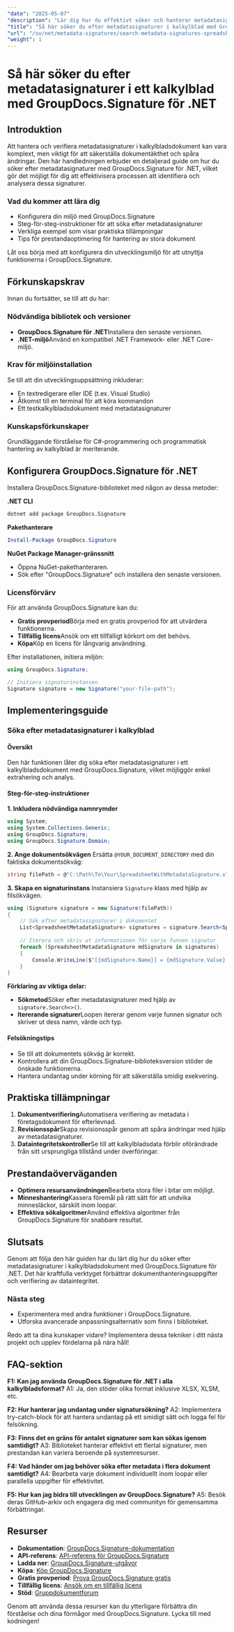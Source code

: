 ```yaml
---
"date": "2025-05-07"
"description": "Lär dig hur du effektivt söker och hanterar metadatasignaturer i kalkylblad med GroupDocs.Signature för .NET. Förbättra verifiering av dokumentäkthet och dataintegritet."
"title": "Så här söker du efter metadatasignaturer i kalkylblad med GroupDocs.Signature för .NET"
"url": "/sv/net/metadata-signatures/search-metadata-signatures-spreadsheets-groupdocs-dotnet/"
"weight": 1
---
```


# Så här söker du efter metadatasignaturer i ett kalkylblad med GroupDocs.Signature för .NET

## Introduktion

Att hantera och verifiera metadatasignaturer i kalkylbladsdokument kan vara komplext, men viktigt för att säkerställa dokumentäkthet och spåra ändringar. Den här handledningen erbjuder en detaljerad guide om hur du söker efter metadatasignaturer med GroupDocs.Signature för .NET, vilket gör det möjligt för dig att effektivisera processen att identifiera och analysera dessa signaturer.

### Vad du kommer att lära dig
- Konfigurera din miljö med GroupDocs.Signature
- Steg-för-steg-instruktioner för att söka efter metadatasignaturer
- Verkliga exempel som visar praktiska tillämpningar
- Tips för prestandaoptimering för hantering av stora dokument

Låt oss börja med att konfigurera din utvecklingsmiljö för att utnyttja funktionerna i GroupDocs.Signature.

## Förkunskapskrav
Innan du fortsätter, se till att du har:

### Nödvändiga bibliotek och versioner
- **GroupDocs.Signature för .NET**Installera den senaste versionen.
- **.NET-miljö**Använd en kompatibel .NET Framework- eller .NET Core-miljö.

### Krav för miljöinstallation
Se till att din utvecklingsuppsättning inkluderar:
- En textredigerare eller IDE (t.ex. Visual Studio)
- Åtkomst till en terminal för att köra kommandon
- Ett testkalkylbladsdokument med metadatasignaturer

### Kunskapsförkunskaper
Grundläggande förståelse för C#-programmering och programmatisk hantering av kalkylblad är meriterande.

## Konfigurera GroupDocs.Signature för .NET
Installera GroupDocs.Signature-biblioteket med någon av dessa metoder:

**.NET CLI**
```bash
dotnet add package GroupDocs.Signature
```

**Pakethanterare**
```powershell
Install-Package GroupDocs.Signature
```

**NuGet Package Manager-gränssnitt**
- Öppna NuGet-pakethanteraren.
- Sök efter "GroupDocs.Signature" och installera den senaste versionen.

### Licensförvärv
För att använda GroupDocs.Signature kan du:
- **Gratis provperiod**Börja med en gratis provperiod för att utvärdera funktionerna.
- **Tillfällig licens**Ansök om ett tillfälligt körkort om det behövs.
- **Köpa**Köp en licens för långvarig användning.

Efter installationen, initiera miljön:
```csharp
using GroupDocs.Signature;

// Initiera signaturinstansen
Signature signature = new Signature("your-file-path");
```

## Implementeringsguide
### Söka efter metadatasignaturer i kalkylblad
#### Översikt
Den här funktionen låter dig söka efter metadatasignaturer i ett kalkylbladsdokument med GroupDocs.Signature, vilket möjliggör enkel extrahering och analys.

#### Steg-för-steg-instruktioner
**1. Inkludera nödvändiga namnrymder**
```csharp
using System;
using System.Collections.Generic;
using GroupDocs.Signature;
using GroupDocs.Signature.Domain;
```

**2. Ange dokumentsökvägen**
Ersätta `@YOUR_DOCUMENT_DIRECTORY` med din faktiska dokumentsökväg:
```csharp
string filePath = @"C:\Path\To\Your\SpreadsheetWithMetadataSignature.xlsx";
```

**3. Skapa en signaturinstans**
Instansiera `Signature` klass med hjälp av filsökvägen.
```csharp
using (Signature signature = new Signature(filePath))
{
    // Sök efter metadatasignaturer i dokumentet
    List<SpreadsheetMetadataSignature> signatures = signature.Search<SpreadsheetMetadataSignature>(SignatureType.Metadata);
    
    // Iterera och skriv ut informationen för varje funnen signatur
    foreach (SpreadsheetMetadataSignature mdSignature in signatures)
    {
        Console.WriteLine($"[{mdSignature.Name}] = {mdSignature.Value} ({mdSignature.Type})");
    }
}
```

**Förklaring av viktiga delar:**
- **Sökmetod**Söker efter metadatasignaturer med hjälp av `signature.Search<>()`.
- **Itererande signaturer**Loopen itererar genom varje funnen signatur och skriver ut dess namn, värde och typ.

#### Felsökningstips
- Se till att dokumentets sökväg är korrekt.
- Kontrollera att din GroupDocs.Signature-biblioteksversion stöder de önskade funktionerna.
- Hantera undantag under körning för att säkerställa smidig exekvering.

## Praktiska tillämpningar
1. **Dokumentverifiering**Automatisera verifiering av metadata i företagsdokument för efterlevnad.
2. **Revisionsspår**Skapa revisionsspår genom att spåra ändringar med hjälp av metadatasignaturer.
3. **Dataintegritetskontroller**Se till att kalkylbladsdata förblir oförändrade från sitt ursprungliga tillstånd under överföringar.

## Prestandaöverväganden
- **Optimera resursanvändningen**Bearbeta stora filer i bitar om möjligt.
- **Minneshantering**Kassera föremål på rätt sätt för att undvika minnesläckor, särskilt inom loopar.
- **Effektiva sökalgoritmer**Använd effektiva algoritmer från GroupDocs.Signature för snabbare resultat.

## Slutsats
Genom att följa den här guiden har du lärt dig hur du söker efter metadatasignaturer i kalkylbladsdokument med GroupDocs.Signature för .NET. Det här kraftfulla verktyget förbättrar dokumenthanteringsuppgifter och verifiering av dataintegritet.

### Nästa steg
- Experimentera med andra funktioner i GroupDocs.Signature.
- Utforska avancerade anpassningsalternativ som finns i biblioteket.

Redo att ta dina kunskaper vidare? Implementera dessa tekniker i ditt nästa projekt och upplev fördelarna på nära håll!

## FAQ-sektion
**F1: Kan jag använda GroupDocs.Signature för .NET i alla kalkylbladsformat?**
A1: Ja, den stöder olika format inklusive XLSX, XLSM, etc.

**F2: Hur hanterar jag undantag under signatursökning?**
A2: Implementera try-catch-block för att hantera undantag på ett smidigt sätt och logga fel för felsökning.

**F3: Finns det en gräns för antalet signaturer som kan sökas igenom samtidigt?**
A3: Biblioteket hanterar effektivt ett flertal signaturer, men prestandan kan variera beroende på systemresurser.

**F4: Vad händer om jag behöver söka efter metadata i flera dokument samtidigt?**
A4: Bearbeta varje dokument individuellt inom loopar eller parallella uppgifter för effektivitet.

**F5: Hur kan jag bidra till utvecklingen av GroupDocs.Signature?**
A5: Besök deras GitHub-arkiv och engagera dig med communityn för gemensamma förbättringar.

## Resurser
- **Dokumentation**: [GroupDocs.Signature-dokumentation](https://docs.groupdocs.com/signature/net/)
- **API-referens**: [API-referens för GroupDocs.Signature](https://reference.groupdocs.com/signature/net/)
- **Ladda ner**: [GroupDocs.Signature-utgåvor](https://releases.groupdocs.com/signature/net/)
- **Köpa**: [Köp GroupDocs.Signature](https://purchase.groupdocs.com/buy)
- **Gratis provperiod**: [Prova GroupDocs.Signature gratis](https://releases.groupdocs.com/signature/net/)
- **Tillfällig licens**: [Ansök om en tillfällig licens](https://purchase.groupdocs.com/temporary-license/)
- **Stöd**: [Gruppdokumentforum](https://forum.groupdocs.com/c/signature/)

Genom att använda dessa resurser kan du ytterligare förbättra din förståelse och dina förmågor med GroupDocs.Signature. Lycka till med kodningen!